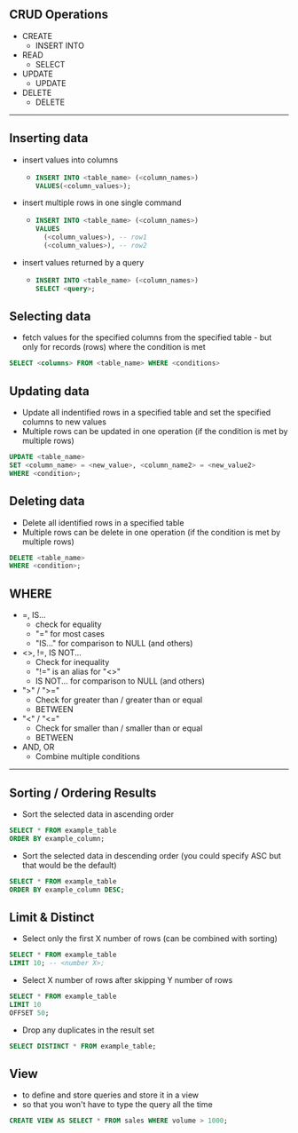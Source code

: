 ## CRUD Operations

- CREATE
  - INSERT INTO
- READ
  - SELECT
- UPDATE
  - UPDATE
- DELETE
  - DELETE

---

## Inserting data

- insert values into columns
  - ```sql
    INSERT INTO <table_name> (<column_names>)
    VALUES(<column_values>);
    ```
- insert multiple rows in one single command
  - ```sql
    INSERT INTO <table_name> (<column_names>)
    VALUES
      (<column_values>), -- row1
      (<column_values>), -- row2
    ```
- insert values returned by a query
  - ```sql
    INSERT INTO <table_name> (<column_names>)
    SELECT <query>;
    ```

## Selecting data

- fetch values for the specified columns from the specified table - but only for records (rows) where the condition is met

```sql
SELECT <columns> FROM <table_name> WHERE <conditions>
```

## Updating data

- Update all indentified rows in a specified table and set the specified columns to new values
- Multiple rows can be updated in one operation (if the condition is met by multiple rows)

```sql
UPDATE <table_name>
SET <column_name> = <new_value>, <column_name2> = <new_value2>
WHERE <condition>;
```

## Deleting data

- Delete all identified rows in a specified table
- Multiple rows can be delete in one operation (if the condition is met by multiple rows)

```sql
DELETE <table_name>
WHERE <condition>;
```

## WHERE

- =, IS...
  - check for equality
  - "=" for most cases
  - "IS..." for comparison to NULL (and others)
- <>, !=, IS NOT...
  - Check for inequality
  - "!=" is an alias for "<>"
  - IS NOT... for comparison to NULL (and others)
- ">" / ">="
  - Check for greater than / greater than or equal
  - BETWEEN
- "<" / "<="
  - Check for smaller than / smaller than or equal
  - BETWEEN
- AND, OR
  - Combine multiple conditions

---

## Sorting / Ordering Results

- Sort the selected data in ascending order

```sql
SELECT * FROM example_table
ORDER BY example_column;
```

- Sort the selected data in descending order (you could specify ASC but that would be the default)

```sql
SELECT * FROM example_table
ORDER BY example_column DESC;
```

## Limit & Distinct

- Select only the first X number of rows (can be combined with sorting)

```sql
SELECT * FROM example_table
LIMIT 10; -- <number X>;
```

- Select X number of rows after skipping Y number of rows

```sql
SELECT * FROM example_table
LIMIT 10
OFFSET 50;
```

- Drop any duplicates in the result set

```sql
SELECT DISTINCT * FROM example_table;
```

## View

- to define and store queries and store it in a view
- so that you won't have to type the query all the time

```sql
CREATE VIEW AS SELECT * FROM sales WHERE volume > 1000;
```
